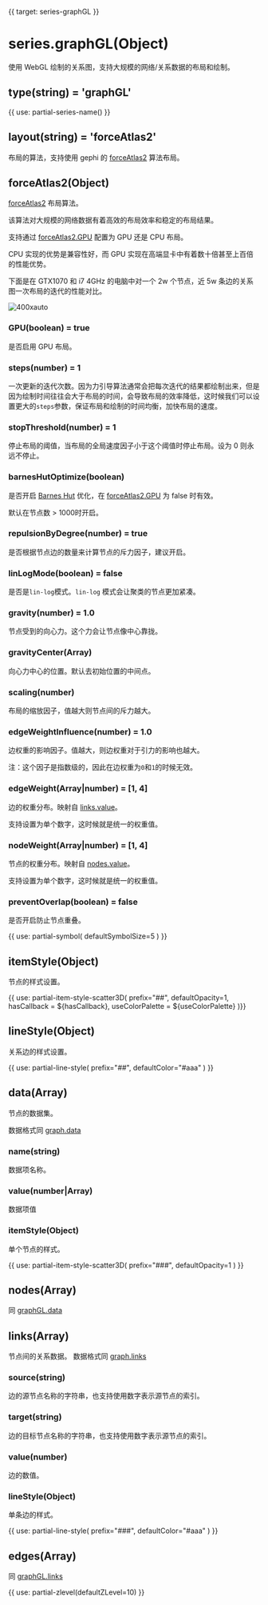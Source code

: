 {{ target: series-graphGL }}

# series.graphGL(Object)

使用 WebGL 绘制的关系图，支持大规模的网络/关系数据的布局和绘制。

## type(string) = 'graphGL'

{{ use: partial-series-name() }}

## layout(string) = 'forceAtlas2'

布局的算法，支持使用 gephi 的 [forceAtlas2](https://github.com/gephi/gephi/wiki/Force-Atlas-2) 算法布局。

## forceAtlas2(Object)

[forceAtlas2](https://github.com/gephi/gephi/wiki/Force-Atlas-2) 布局算法。

该算法对大规模的网络数据有着高效的布局效率和稳定的布局结果。

支持通过 [forceAtlas2.GPU](~series-graphGL.forceAtlas2.GPU) 配置为 GPU 还是 CPU 布局。

CPU 实现的优势是兼容性好，而 GPU 实现在高端显卡中有着数十倍甚至上百倍的性能优势。

下面是在 GTX1070 和 i7 4GHz 的电脑中对一个 2w 个节点，近 5w 条边的关系图一次布局的迭代的性能对比。

![400xauto](~gpu-layout-perf.png)

### GPU(boolean) = true

是否启用 GPU 布局。

### steps(number) = 1

一次更新的迭代次数。因为力引导算法通常会把每次迭代的结果都绘制出来，但是因为绘制时间往往会大于布局的时间，会导致布局的效率降低，这时候我们可以设置更大的`steps`参数，保证布局和绘制的时间均衡，加快布局的速度。

### stopThreshold(number) = 1

停止布局的阈值，当布局的全局速度因子小于这个阈值时停止布局。设为 0 则永远不停止。

### barnesHutOptimize(boolean)

是否开启 [Barnes Hut](https://en.wikipedia.org/wiki/Barnes%E2%80%93Hut_simulation) 优化，在 [forceAtlas2.GPU](~series-graphGL.forceAtlas2.GPU) 为 false 时有效。

默认在节点数 > 1000时开启。

### repulsionByDegree(number) = true

是否根据节点边的数量来计算节点的斥力因子，建议开启。

### linLogMode(boolean) = false

是否是`lin-log`模式。`lin-log` 模式会让聚类的节点更加紧凑。

### gravity(number) = 1.0

节点受到的向心力。这个力会让节点像中心靠拢。

### gravityCenter(Array)

向心力中心的位置。默认去初始位置的中间点。

### scaling(number)

布局的缩放因子，值越大则节点间的斥力越大。

### edgeWeightInfluence(number) = 1.0

边权重的影响因子。值越大，则边权重对于引力的影响也越大。

注：这个因子是指数级的，因此在边权重为`0`和`1`的时候无效。

### edgeWeight(Array|number) = [1, 4]

边的权重分布。映射自 [links.value](~series-graphGL.links.value)。

支持设置为单个数字，这时候就是统一的权重值。

### nodeWeight(Array|number) = [1, 4]

节点的权重分布。映射自 [nodes.value](~series-graphGL.nodes.value)。

支持设置为单个数字，这时候就是统一的权重值。

### preventOverlap(boolean) = false

是否开启防止节点重叠。

{{ use: partial-symbol(
    defaultSymbolSize=5
) }}

## itemStyle(Object)

节点的样式设置。

{{ use: partial-item-style-scatter3D(
    prefix="##",
    defaultOpacity=1,
    hasCallback = ${hasCallback},
    useColorPalette = ${useColorPalette}
)}}

## lineStyle(Object)

关系边的样式设置。

{{ use: partial-line-style(
    prefix="##",
    defaultColor="#aaa"
) }}



## data(Array)

节点的数据集。

数据格式同 [graph.data](http://echarts.baidu.com/option.html#series-graph.data)

### name(string)

数据项名称。

### value(number|Array)

数据项值

### itemStyle(Object)

单个节点的样式。

{{ use: partial-item-style-scatter3D(
    prefix="###",
    defaultOpacity=1
) }}


## nodes(Array)

同 [graphGL.data](~series-graphGL.data)

## links(Array)

节点间的关系数据。
数据格式同 [graph.links](http://echarts.baidu.com/option.html#series-graph.links)

### source(string)

边的源节点名称的字符串，也支持使用数字表示源节点的索引。

### target(string)

边的目标节点名称的字符串，也支持使用数字表示源节点的索引。

### value(number)

边的数值。

### lineStyle(Object)

单条边的样式。

{{ use: partial-line-style(
    prefix="###",
    defaultColor="#aaa"
) }}

## edges(Array)

同 [graphGL.links](~series-graphGL.links)


{{ use: partial-zlevel(defaultZLevel=10) }}